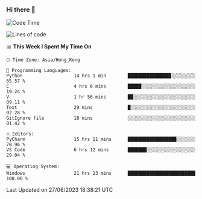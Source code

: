 ### Hi there 👋

<!--
**RoiexLee/RoiexLee** is a ✨ _special_ ✨ repository because its `README.md` (this file) appears on your GitHub profile.

Here are some ideas to get you started:

- 🔭 I’m currently working on ...
- 🌱 I’m currently learning ...
- 👯 I’m looking to collaborate on ...
- 🤔 I’m looking for help with ...
- 💬 Ask me about ...
- 📫 How to reach me: ...
- 😄 Pronouns: ...
- ⚡ Fun fact: ...
-->

<!--START_SECTION:waka-->
![Code Time](http://img.shields.io/badge/Code%20Time-313%20hrs%2057%20mins-blue)

![Lines of code](https://img.shields.io/badge/From%20Hello%20World%20I%27ve%20Written-40.8%20thousand%20lines%20of%20code-blue)

📊 **This Week I Spent My Time On** 

```text
🕑︎ Time Zone: Asia/Hong_Kong

💬 Programming Languages: 
Python                   14 hrs 1 min        ████████████████░░░░░░░░░   65.57 % 
C                        4 hrs 6 mins        █████░░░░░░░░░░░░░░░░░░░░   19.24 % 
V                        1 hr 56 mins        ██░░░░░░░░░░░░░░░░░░░░░░░   09.11 % 
Text                     29 mins             █░░░░░░░░░░░░░░░░░░░░░░░░   02.28 % 
GitIgnore file           18 mins             ░░░░░░░░░░░░░░░░░░░░░░░░░   01.42 % 

🔥 Editors: 
PyCharm                  15 hrs 11 mins      ██████████████████░░░░░░░   70.96 % 
VS Code                  6 hrs 12 mins       ███████░░░░░░░░░░░░░░░░░░   29.04 % 

💻 Operating System: 
Windows                  21 hrs 23 mins      █████████████████████████   100.00 % 
```


 Last Updated on 27/06/2023 18:38:21 UTC
<!--END_SECTION:waka-->
